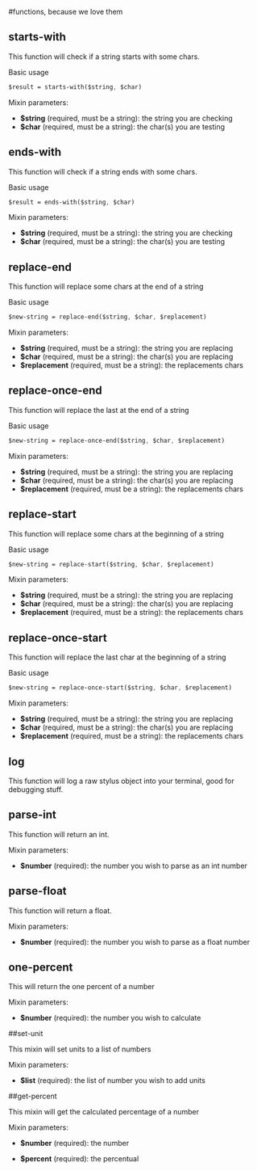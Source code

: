 #functions, because we love them

## starts-with
This function will check if a string starts with some chars.

Basic usage
```sass
$result = starts-with($string, $char)
```

Mixin parameters:

* **$string** (required, must be a string): the string you are checking
* **$char** (required, must be a string): the char(s) you are testing

## ends-with
This function will check if a string ends with some chars.

Basic usage
```sass
$result = ends-with($string, $char)
```

Mixin parameters:

* **$string** (required, must be a string): the string you are checking
* **$char** (required, must be a string): the char(s) you are testing

## replace-end
This function will replace some chars at the end of a string

Basic usage

```sass
$new-string = replace-end($string, $char, $replacement)
```

Mixin parameters:

* **$string** (required, must be a string): the string you are replacing
* **$char** (required, must be a string): the char(s) you are replacing
* **$replacement** (required, must be a string): the replacements chars

## replace-once-end
This function will replace the last at the end of a string

Basic usage

```sass
$new-string = replace-once-end($string, $char, $replacement)
```

Mixin parameters:

* **$string** (required, must be a string): the string you are replacing
* **$char** (required, must be a string): the char(s) you are replacing
* **$replacement** (required, must be a string): the replacements chars

## replace-start
This function will replace some chars at the beginning of a string

Basic usage

```sass
$new-string = replace-start($string, $char, $replacement)
```

Mixin parameters:

* **$string** (required, must be a string): the string you are replacing
* **$char** (required, must be a string): the char(s) you are replacing
* **$replacement** (required, must be a string): the replacements chars

## replace-once-start
This function will replace the last char at the beginning of a string

Basic usage

```sass
$new-string = replace-once-start($string, $char, $replacement)
```

Mixin parameters:

* **$string** (required, must be a string): the string you are replacing
* **$char** (required, must be a string): the char(s) you are replacing
* **$replacement** (required, must be a string): the replacements chars


## log
This function will log a raw stylus object into your terminal, good for debugging stuff.

## parse-int
This function will return an int.

Mixin parameters:

* **$number** (required): the number you wish to parse as an int number

## parse-float
This function will return a float.

Mixin parameters:

* **$number** (required): the number you wish to parse as a float number

## one-percent

This will return the one percent of a number

Mixin parameters:

* **$number** (required): the number you wish to calculate

##set-unit

This mixin will set units to a list of numbers

Mixin parameters:

* **$list** (required): the list of number you wish to add units

##get-percent

This mixin will get the calculated percentage of a number

Mixin parameters:

* **$number** (required): the number

* **$percent** (required): the percentual